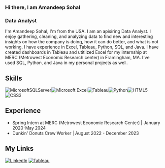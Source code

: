 ### Hi there, I am Amandeep Sohal
### Data Analyst
<!--![Data Analyst](https://arturssmirnovs.github.io/github-profile-readme-generator/images/banner.png)-->
I'm Amandeep Sohal, I'm from the USA. I am an apisiring Data Analyst. I enjoy gathering, cleaning, and analyzing data to find new and interesting insights on how the company is doing, how it can do better, and what is not working. I have experience in Excel, Tableau, Python, SQL, and Java. I have created dashboards in Tableau and utitlized Excel for my internship at MERC (Metrowest Economic Research center) in Framingham, MA. I've used SQL, Python, and Java in my personal projects as well. 

## Skills
![MicrosoftSQLServer](https://img.shields.io/badge/Microsoft%20SQL%20Server-CC2927?style=for-the-badge&logo=microsoft%20sql%20server&logoColor=white)![Microsoft Excel](https://img.shields.io/badge/Microsoft_Excel-217346?style=for-the-badge&logo=microsoft-excel&logoColor=white)![Tableau](https://img.shields.io/badge/Tableau-lightgrey?style=for-the-badge&logo=tableau&logoColor=white)![Python](https://img.shields.io/badge/python-3670A0?style=for-the-badge&logo=python&logoColor=ffdd54)![HTML5](https://img.shields.io/badge/html5-%23E34F26.svg?style=for-the-badge&logo=html5&logoColor=white)![CSS3](https://img.shields.io/badge/css3-%231572B6.svg?style=for-the-badge&logo=css3&logoColor=white)

## Experience
- Spring Intern at MERC (Metrowest Economic Research Center) | January 2020-May 2024
- Dunkin' Donuts Crew Worker | August 2022 - December 2023

## My Links
[![LinkedIn](https://img.shields.io/badge/linkedin-%230077B5.svg?style=for-the-badge&logo=linkedin&logoColor=white)](https://www.linkedin.com/in/amandeepssohal/ "Amandeep Sohal's LinkedIn Profile")
[![Tableau](https://img.shields.io/badge/Tableau-lightgrey?style=for-the-badge&logo=tableau&logoColor=white)](https://public.tableau.com/app/profile/amandeep.sohal/ "Amandeep Sohal's Tableau Profile")
